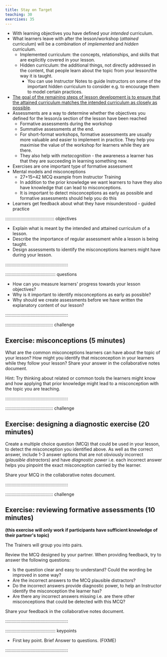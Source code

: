 ```yaml
---
title: Stay on Target
teaching: 30
exercises: 35
---
```


- With learning objectives you have defined your *intended* curriculum.
- What learners leave with after the lesson/workshop (*attained* curriculum) will be a combination of *implemented* and *hidden* curriculum.
  - Implemented curriculum: the concepts, relationships, and skills that are explicitly covered in your lesson.
  - Hidden curriculum: the additional things, not directly addressed in the content, that people learn about the topic from your lesson/the way it is taught.
    - You can use Instructor Notes to guide Instructors on some of the important hidden curriculum to consider e.g. to encourage them to model certain practices.
- [The goal of the remaining steps of lesson development is to ensure that the attained curriculum matches the intended curriculum as closely as possible](https://f1000research.com/documents/9-1377).
- Assessments are a way to determine whether the objectives you defined for the lesson/a section of the lesson have been reached
  - Formative assessments during the workshop
  - Summative assessments at the end.
  - For short-format workshops, formative assessments are usually more valuable
    and easier to implement in practice.
    They help you maximise the value of the workshop for learners while they are there.
  - They also help with *metacognition* -
    the awareness a learner has that they are succeeding in learning something new.
- Exercises are one important type of formative assessment
- Mental models and misconceptions
  - 27+15=42 MCQ example from Instructor Training
  - In addition to the prior knowledge we want learners to have they also have knowledge that can lead to misconceptions. 
  - It is important to detect misconceptions as early as possible
    and formative assessments should help you do this
- Learners get feedback about what they have misunderstood - guided practice

::::::::::::::::::::::::::::::::::::::: objectives

- Explain what is meant by the intended and attained curriculum of a lesson.
- Describe the importance of regular assessment while a lesson is being taught.
- Design assessments to identify the misconceptions learners might have during your lesson.

::::::::::::::::::::::::::::::::::::::::::::::::::

:::::::::::::::::::::::::::::::::::::::: questions

- How can you measure learners' progress towards your lesson objectives?
- Why is it important to identify misconceptions as early as possible?
- Why should we create assessments before we have written the explanatory content of our lesson?

::::::::::::::::::::::::::::::::::::::::::::::::::

::::::::::::::::::::::::::::::::::::::  challenge

## Exercise: misconceptions (5 minutes)

What are the common misconceptions learners can have about the topic of your lesson?
How might you identify that misconception in your learners while they follow your lesson?
Share your answer in the collaborative notes document.

Hint: Try thinking about related or common tools the learners might know and how
applying that prior knowledge might lead to a misconception with
the topic you are teaching.

::::::::::::::::::::::::::::::::::::::::::::::::::

::::::::::::::::::::::::::::::::::::::  challenge

## Exercise: designing a diagnostic exercise (20 minutes)

Create a multiple choice question (MCQ) that could be used in your lesson,
to detect the misconception you identified above.
As well as the correct answer,
include 1-3 answer options that are not obviously incorrect (*plausible distractors*)
and have *diagnostic power*
i.e. each incorrect answer helps you pinpoint the exact misconception carried by the learner.

Share your MCQ in the collaborative notes document.


::::::::::::::::::::::::::::::::::::::::::::::::::

::::::::::::::::::::::::::::::::::::::  challenge

## Exercise: reviewing formative assessments (10 minutes)

**(this exercise will only work if participants have sufficient knowledge of their partner's topic)**

The Trainers will group you into pairs.

Review the MCQ designed by your partner. When providing feedback, try to answer the following questions:

- Is the question clear and easy to understand? Could the wording be improved in some way?
- Are the incorrect answers to the MCQ plausible distractors?
- Do the incorrect answers provide diagnostic power, to help an Instructor identify the misconception the learner has?
- Are there any incorrect answers missing i.e. are there other misconceptions that could be detected with this MCQ?

Share your feedback in the collaborative notes document.


::::::::::::::::::::::::::::::::::::::::::::::::::



:::::::::::::::::::::::::::::::::::::::: keypoints

- First key point. Brief Answer to questions. (FIXME)

::::::::::::::::::::::::::::::::::::::::::::::::::


